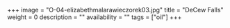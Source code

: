 +++
image = "O-04-elizabethmalarawieczorek03.jpg"
title = "DeCew Falls"
weight = 0
description = ""
availability = ""
tags = ["oil"]
+++
